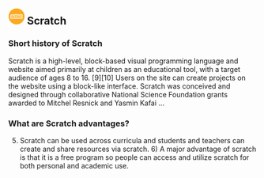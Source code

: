 ## ![Logo of Scratch](../images/Scratch.png) Scratch
### Short history of Scratch
Scratch is a high-level, block-based visual programming language and website aimed primarily at children as an educational tool, with a target audience of ages 8 to 16. [9][10] Users on the site can create projects on the website using a block-like interface. Scratch was conceived and designed through collaborative National Science Foundation grants awarded to Mitchel Resnick and Yasmin Kafai ...
### What are Scratch advantages?
5) Scratch can be used across curricula and students and teachers can create and share resources via scratch. 6) A major advantage of scratch is that it is a free program so people can access and utilize scratch for both personal and academic use.
